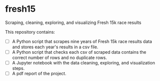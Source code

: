 # fresh15
Scraping, cleaning, exploring, and visualizing Fresh 15k race results

This repository contains:
- [ ] A Python script that scrapes nine years of Fresh 15k race results data and stores each year's results in a csv file.
- [ ] A Python script that checks each csv of scraped data contains the correct number of rows and no duplicate rows.
- [ ] A Jupyter notebook with the data cleaning, exploring, and visualization steps.
- [ ] A pdf report of the project.
